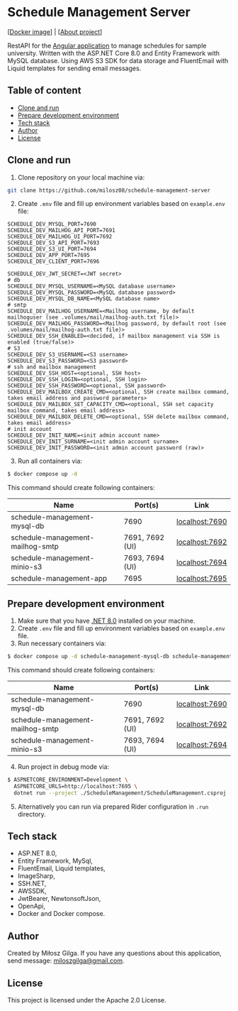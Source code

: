 ﻿<p align="center">
    <img src=".github/banner.png" alt="">
</p>

# Schedule Management Server

[[Docker image](https://hub.docker.com/r/milosz08/schedule-management-server)] |
[[About project](https://miloszgilga.pl/project/schedule-management-system)]

RestAPI for the [Angular application](https://github.com/milosz08/schedule-management-client) to manage schedules for
sample university. Written with the ASP.NET Core 8.0 and Entity Framework with MySQL database. Using AWS S3 SDK for
data storage and FluentEmail with Liquid templates for sending email messages.

## Table of content

* [Clone and run](#clone-and-run)
* [Prepare development environment](#prepare-development-environment)
* [Tech stack](#tech-stack)
* [Author](#author)
* [License](#license)

## Clone and run

1. Clone repository on your local machine via:

```bash
git clone https://github.com/milosz08/schedule-management-server
```

2. Create `.env` file and fill up environment variables based on `example.env` file:

```properties
SCHEDULE_DEV_MYSQL_PORT=7690
SCHEDULE_DEV_MAILHOG_API_PORT=7691
SCHEDULE_DEV_MAILHOG_UI_PORT=7692
SCHEDULE_DEV_S3_API_PORT=7693
SCHEDULE_DEV_S3_UI_PORT=7694
SCHEDULE_DEV_APP_PORT=7695
SCHEDULE_DEV_CLIENT_PORT=7696

SCHEDULE_DEV_JWT_SECRET=<JWT secret>
# db
SCHEDULE_DEV_MYSQL_USERNAME=<MySQL database username>
SCHEDULE_DEV_MYSQL_PASSWORD=<MySQL database password>
SCHEDULE_DEV_MYSQL_DB_NAME=<MySQL database name>
# smtp
SCHEDULE_DEV_MAILHOG_USERNAME=<Mailhog username, by default mailhoguser (see .volumes/mail/mailhog-auth.txt file)>
SCHEDULE_DEV_MAILHOG_PASSWORD=<Mailhog password, by default root (see .volumes/mail/mailhog-auth.txt file)>
SCHEDULE_DEV_SSH_ENABLED=<decided, if mailbox management via SSH is enabled (true/false)>
# S3
SCHEDULE_DEV_S3_USERNAME=<S3 username>
SCHEDULE_DEV_S3_PASSWORD=<S3 password>
# ssh and mailbox management
SCHEDULE_DEV_SSH_HOST=<optional, SSH host>
SCHEDULE_DEV_SSH_LOGIN=<optional, SSH login>
SCHEDULE_DEV_SSH_PASSWORD=<optional, SSH password>
SCHEDULE_DEV_MAILBOX_CREATE_CMD=<optional, SSH create mailbox command, takes email address and password parameters>
SCHEDULE_DEV_MAILBOX_SET_CAPACITY_CMD=<optional, SSH set capacity mailbox command, takes email address>
SCHEDULE_DEV_MAILBOX_DELETE_CMD=<optional, SSH delete mailbox command, takes email address>
# init account
SCHEDULE_DEV_INIT_NAME=<init admin account name>
SCHEDULE_DEV_INIT_SURNAME=<init admin account surname>
SCHEDULE_DEV_INIT_PASSWORD=<init admin account password (raw)>
```

3. Run all containers via:

```bash
$ docker compose up -d
```

This command should create following containers:

| Name                             | Port(s)         | Link                                    |
|----------------------------------|-----------------|-----------------------------------------|
| schedule-management-mysql-db     | 7690            | [localhost:7690](http://localhost:7690) |
| schedule-management-mailhog-smtp | 7691, 7692 (UI) | [localhost:7692](http://localhost:7692) |
| schedule-management-minio-s3     | 7693, 7694 (UI) | [localhost:7694](http://localhost:7694) |
| schedule-management-app          | 7695            | [localhost:7695](http://localhost:7695) |

## Prepare development environment

1. Make sure that you have [.NET 8.0](https://dotnet.microsoft.com/en-us/download/dotnet/8.0) installed on your machine.
2. Create `.env` file and fill up environment variables based on `example.env` file.
3. Run necessary containers via:

```bash
$ docker compose up -d schedule-management-mysql-db schedule-management-mailhog-smtp schedule-management-minio-s3
```

This command should create following containers:

| Name                             | Port(s)         | Link                                    |
|----------------------------------|-----------------|-----------------------------------------|
| schedule-management-mysql-db     | 7690            | [localhost:7690](http://localhost:7690) |
| schedule-management-mailhog-smtp | 7691, 7692 (UI) | [localhost:7692](http://localhost:7692) |
| schedule-management-minio-s3     | 7693, 7694 (UI) | [localhost:7694](http://localhost:7694) |

4. Run project in debug mode via:

```bash
$ ASPNETCORE_ENVIRONMENT=Development \
  ASPNETCORE_URLS=http://localhost:7695 \
  dotnet run --project ./ScheduleManagement/ScheduleManagement.csproj
```

5. Alternatively you can run via prepared Rider configuration in `.run` directory.

## Tech stack

* ASP.NET 8.0,
* Entity Framework, MySql,
* FluentEmail, Liquid templates,
* ImageSharp,
* SSH.NET,
* AWSSDK,
* JwtBearer, NewtonsoftJson,
* OpenApi,
* Docker and Docker compose.

## Author

Created by Miłosz Gilga. If you have any questions about this application, send
message: [miloszgilga@gmail.com](mailto:miloszgilga@gmail.com).

## License

This project is licensed under the Apache 2.0 License.
